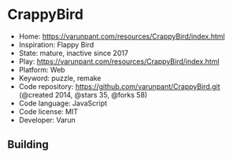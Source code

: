 # CrappyBird

- Home: https://varunpant.com/resources/CrappyBird/index.html
- Inspiration: Flappy Bird
- State: mature, inactive since 2017
- Play: https://varunpant.com/resources/CrappyBird/index.html
- Platform: Web
- Keyword: puzzle, remake
- Code repository: https://github.com/varunpant/CrappyBird.git (@created 2014, @stars 35, @forks 58)
- Code language: JavaScript
- Code license: MIT
- Developer: Varun

## Building
